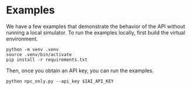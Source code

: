 # Examples

We have a few examples that demonstrate the behavior of the API without running a local simulator.
To run the examples locally, first build the virtual environment.
```commandline
python -m venv .venv
source .venv/bin/activate
pip install -r requirements.txt
```
Then, once you obtain an API key, you can run the examples.
```commandline
python npc_only.py --api_key $IAI_API_KEY
```
